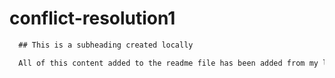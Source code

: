 # conflict-resolution1

```md
  ## This is a subheading created locally

  All of this content added to the readme file has been added from my local Git repository.
  ```
